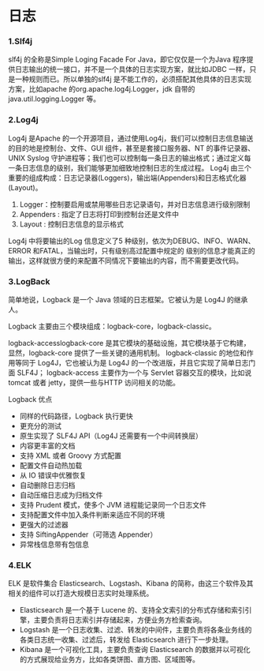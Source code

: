 # 日志

### 1.Slf4j

slf4j 的全称是Simple Loging Facade For Java，即它仅仅是一个为Java 程序提供日志输出的统一接口，并不是一个具体的日志实现方案，就比如JDBC 一样，只是一种规则而已。所以单独的slf4j 是不能工作的，必须搭配其他具体的日志实现方案，比如apache 的org.apache.log4j.Logger，jdk 自带的java.util.logging.Logger 等。

### 2.Log4j

Log4j 是Apache 的一个开源项目，通过使用Log4j，我们可以控制日志信息输送的目的地是控制台、文件、GUI 组件，甚至是套接口服务器、NT 的事件记录器、UNIX Syslog 守护进程等；我们也可以控制每一条日志的输出格式；通过定义每一条日志信息的级别，我们能够更加细致地控制日志的生成过程。 Log4j 由三个重要的组成构成：日志记录器(Loggers)，输出端(Appenders)和日志格式化器(Layout)。

1. Logger：控制要启用或禁用哪些日志记录语句，并对日志信息进行级别限制
2. Appenders : 指定了日志将打印到控制台还是文件中
3. Layout : 控制日志信息的显示格式

Log4j 中将要输出的Log 信息定义了5 种级别，依次为DEBUG、INFO、WARN、ERROR 和FATAL，当输出时，只有级别高过配置中规定的 级别的信息才能真正的输出，这样就很方便的来配置不同情况下要输出的内容，而不需要更改代码。

### 3.LogBack

简单地说，Logback 是一个 Java 领域的日志框架。它被认为是 Log4J 的继承人。

Logback 主要由三个模块组成：logback-core，logback-classic。

logback-accesslogback-core 是其它模块的基础设施，其它模块基于它构建，显然，logback-core 提供了一些关键的通用机制。 logback-classic 的地位和作用等同于 Log4J，它也被认为是 Log4J 的一个改进版，并且它实现了简单日志门面 SLF4J； logback-access 主要作为一个与 Servlet 容器交互的模块，比如说 tomcat 或者 jetty，提供一些与HTTP 访问相关的功能。

Logback 优点

- 同样的代码路径，Logback 执行更快
- 更充分的测试
- 原生实现了 SLF4J API（Log4J 还需要有一个中间转换层）
- 内容更丰富的文档
- 支持 XML 或者 Groovy 方式配置
- 配置文件自动热加载
- 从 IO 错误中优雅恢复
- 自动删除日志归档
- 自动压缩日志成为归档文件
- 支持 Prudent 模式，使多个 JVM 进程能记录同一个日志文件
- 支持配置文件中加入条件判断来适应不同的环境
- 更强大的过滤器
- 支持 SiftingAppender（可筛选 Appender）
- 异常栈信息带有包信息

### 4.ELK

ELK 是软件集合 Elasticsearch、Logstash、Kibana 的简称，由这三个软件及其相关的组件可以打造大规模日志实时处理系统。

- Elasticsearch 是一个基于 Lucene 的、支持全文索引的分布式存储和索引引擎，主要负责将日志索引并存储起来，方便业务方检索查询。
- Logstash 是一个日志收集、过滤、转发的中间件，主要负责将各条业务线的各类日志统一收集、过滤后，转发给 Elasticsearch 进行下一步处理。
- Kibana 是一个可视化工具，主要负责查询 Elasticsearch 的数据并以可视化的方式展现给业务方，比如各类饼图、直方图、区域图等。